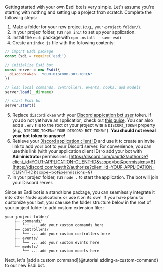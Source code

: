 Getting started with your own Esdi bot is very simple. Let's assume you're starting with nothing and setting up a project from scratch. Complete the following steps:

1. Make a folder for your new project (e.g., `your-project-folder/`).
2. In your project folder, run `npm init` to set up your application.
3. Install the `esdi` package with `npm install --save esdi`.
4. Create an `index.js` file with the following contents:

```js
// import Esdi package
const Esdi = require('esdi')

// initialize Esdi bot
const server = new Esdi({
  discordToken: 'YOUR-DISCORD-BOT-TOKEN'
})

// load local commands, controllers, events, hooks, and models
server.load(__dirname)

// start Esdi bot
server.start()
```

5. Replace `discordToken` with your [Discord application bot user](https://discord.com/developers/applications) token. If you do not yet have an application, check out [this guide](https://discordjs.guide/preparations/setting-up-a-bot-application.html). You can also add a `.env` file to the root of your project with a `DISCORD_TOKEN` property (e.g., `DISCORD_TOKEN='YOUR-DISCORD-BOT-TOKEN'`). **You should not reveal your bot token to anyone!**
6. Retrieve your [Discord application client ID](https://discord.com/developers/applications) and use it to create an invite link to add your bot to your Discord server. For convenience, you can use this link (with your application client ID) to add your bot with **Administrator** permissions: [https://discord.com/oauth2/authorize?client_id=YOUR-APPLICATION-CLIENT-ID&scope=bot&permissions=8](https://discord.com/oauth2/authorize?client_id=YOUR-APPLICATION-CLIENT-ID&scope=bot&permissions=8)
7. In your project folder, run `node .` to start the application. The bot will join your Discord server.

Since an Esdi bot is a standalone package, you can seamlessly integrate it into other Node applications or use it on its own. If you have plans to customize your bot, you can use the folder structure below in the root of your project folder to add custom extension files:

```
your-project-folder/
    ├── commands/
    │   └── ... add your custom commands here
    ├── controllers/
    │   └── ... add your custom controllers here
    ├── events/
    │   └── ... add your custom events here
    └── models/
        └── ... add your custom models here
```

Next, let's [add a custom command]{@tutorial adding-a-custom-command} to our new Esdi bot.